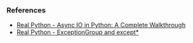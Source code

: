 ### References
- [Real Python - Async IO in Python: A Complete Walkthrough](https://realpython.com/async-io-python/)
- [Real Python - ExceptionGroup and except*](https://realpython.com/python311-exception-groups/)